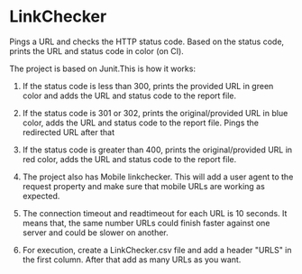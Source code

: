 # LinkChecker
Pings a URL and checks the HTTP status code. Based on the status code, prints the URL and status code in color (on CI). 

The project is based on Junit.This is how it works:

1. If the status code is less than 300, prints the provided URL in green color and adds the URL and status code to
   the report file.
   
2. If the status code is 301 or 302, prints the original/provided URL in blue color, adds the URL and status code 
   to the report file. Pings the redirected URL after that
   
3. If the status code is greater than 400, prints the original/provided URL in red color, adds the URL and status 
   code to the report file.

4. The project also has Mobile linkchecker. This will add a user agent to the request property and make sure that 
   mobile URLs are working as expected.

5. The connection timeout and readtimeout for each URL is 10 seconds. It means that, the same number URLs could 
   finish faster against one server and could be slower on another.

6. For execution, create a LinkChecker.csv file and add a header "URLS" in the first column. After that add as many 
   URLs as you want.
